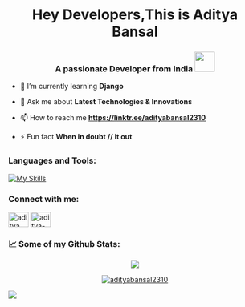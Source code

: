 <h1 align="center">Hey Developers,This is Aditya Bansal</h1>
<h3 align="center">A passionate Developer from India <img src="https://media.giphy.com/media/WUlplcMpOCEmTGBtBW/giphy.gif" width="40"></h3>

- 🌱 I’m currently learning **Django**

- 💬 Ask me about **Latest Technologies & Innovations**

- 📫 How to reach me **https://linktr.ee/adityabansal2310**

- ⚡ Fun fact **When in doubt // it out**  

<h3 align = "left"> Languages and Tools:</h3>

[![My Skills](https://skillicons.dev/icons?i=azure,bootstrap,c,cpp,css,discord,django,git,github,githubactions,html,js,npm,postman,py,react,sublime,vscode)](https://skillicons.dev)


<h3 align="left">Connect with me:</h3>
<p align="left">
<a href="https://twitter.com/aditya_bansal_2" target="blank"><img align="center" src="https://raw.githubusercontent.com/rahuldkjain/github-profile-readme-generator/master/src/images/icons/Social/twitter.svg" alt="aditya_bansal_2" height="30" width="40" /></a>
<a href="https://linkedin.com/in/aditya-bansal-8068b923a" target="blank"><img align="center" src="https://raw.githubusercontent.com/rahuldkjain/github-profile-readme-generator/master/src/images/icons/Social/linked-in-alt.svg" alt="aditya-bansal-8068b923a" height="30" width="40" /></a>
</p>
<h3 align="left"> 📈 Some of my Github Stats: </h3>

<p align= "center">
<a href="http://www.github.com/AdityaBansal2310"><img src="https://github-readme-streak-stats.herokuapp.com/?user=AdityaBansal2310&stroke=ffffff&background=1c1917&ring=6366f1&fire=6366f1&currStreakNum=ffffff&currStreakLabel=6366f1&sideNums=ffffff&sideLabels=ffffff&dates=ffffff&hide_border=true" /></a>
</p>

<p align="center"> <a href="https://github.com/ryo-ma/github-profile-trophy"><img src="https://github-profile-trophy.vercel.app/?username=adityabansal2310" alt="adityabansal2310" /></a> </p>


![](https://komarev.com/ghpvc/?username=AdityaBansal2310)  

 
